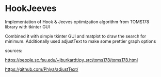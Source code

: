 # HookJeeves
Implementation of Hook &amp; Jeeves optimization algorithm from TOMS178 library with tkinter GUI


Combined it with simple tkinter GUI and matplot to draw the search for minimum. Additionally used adjustText to make some prettier graph options


sources:

https://people.sc.fsu.edu/~jburkardt/py_src/toms178/toms178.html

https://github.com/Phlya/adjustText/
